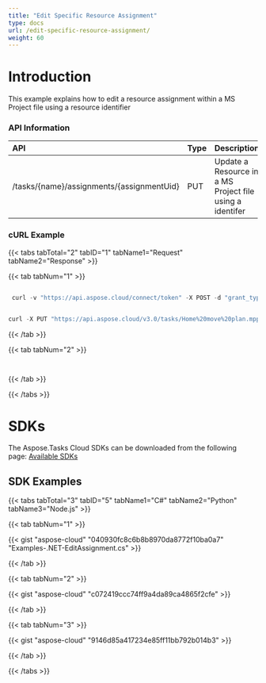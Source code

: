 ```yaml
---
title: "Edit Specific Resource Assignment"
type: docs
url: /edit-specific-resource-assignment/
weight: 60
---
```


# **Introduction**
This example explains how to edit a resource assignment within a MS Project file using a resource identifier
### **API Information**

|**API**|**Type**|**Description**|**Resource Link**|
| :- | :- | :- | :- |
|/tasks/{name}/assignments/{assignmentUid}|PUT|Update a Resource in a MS Project file using a identifer|[PutAssignment](https://apireference.aspose.cloud/tasks/#/TasksAssignments/PutAssignment)|
### **cURL Example**
{{< tabs tabTotal="2" tabID="1" tabName1="Request" tabName2="Response" >}}

{{< tab tabNum="1" >}}

```java

 curl -v "https://api.aspose.cloud/connect/token" -X POST -d "grant_type=client_credentials&client_id=78946fb4-3bd4-4d3e-b309-f9e2ff9ac6f9&client_secret=b125f13bf6b76ed81ee990142d841195" -H "Content-Type: application/x-www-form-urlencoded" -H "Accept: application/json"

```

```java

curl -X PUT "https://api.aspose.cloud/v3.0/tasks/Home%20move%20plan.mpp/assignments/1?mode=1&recalculate=true" -H "accept: application/json" -H "authorization: Bearer eyJhbGciOiJSUzI1NiIsInR5cCI6IkpXVCJ9.eyJuYmYiOjE1NjI5NjgwOTUsImV4cCI6MTU2MzA1NDQ5NSwiaXNzIjoiaHR0cHM6Ly9hcGkuYXNwb3NlLmNsb3VkIiwiYXVkIjpbImh0dHBzOi8vYXBpLmFzcG9zZS5jbG91ZC9yZXNvdXJjZXMiLCJhcGkucGxhdGZvcm0iLCJhcGkucHJvZHVjdHMiXSwiY2xpZW50X2lkIjoiNzg5NDZmYjQtM2JkNC00ZDNlLWIzMDktZjllMmZmOWFjNmY5IiwiY2xpZW50X2lkU3J2SWQiOiIiLCJzY29wZSI6WyJhcGkucGxhdGZvcm0iLCJhcGkucHJvZHVjdHMiXX0.YesjZfTmxKi7TiKAzBPOZj2jkbWZifAzyJe8nULhCpchlPilLYVLZ0ph6OBF-n4JGOeXhyck3zGORn3TP6wT_HjFzzHGmZr9aPZnQqVU4Ypch8MnmgPgdeRZ_L-FVNHq042w5A2zyUUZb9HFk67um7_vAnuTXWxcHaK6_mP2jG4vMAiE5MdxfUAylDQNymBRsiMivxgX5a3i2E2eUSCAs7ghpvdlVxHVcyjFg5GX26V67iD-FFqJDihoG6oyTAAJzTRnvxOb3jmNGo2Sav5VmmgkGeuHzDgdTYLJKGMZwXjIKdwx0Vuz-U5ilfbe-XHoqPha3pE5bD7ByjbfR5hnuw" -H "Content-Type: application/json" -d "{ \"TaskUid\": 0, \"ResourceUid\": 0, \"Uid\": 0, \"PercentWorkComplete\": 0, \"ActualCost\": 0, \"ActualFinish\": \"2019-07-12T22:10:41.984Z\", \"ActualOvertimeCost\": 0, \"ActualOvertimeWork\": \"string\", \"ActualStart\": \"2019-07-12T22:10:41.984Z\", \"ActualWork\": \"string\", \"Acwp\": 0, \"Confirmed\": true, \"Cost\": 0, \"CostVariance\": 0, \"Cv\": 0, \"Delay\": 0, \"Finish\": \"2019-07-12T22:10:41.984Z\", \"FinishVariance\": 0, \"Hyperlink\": \"string\", \"HyperlinkAddress\": \"string\", \"HyperlinkSubAddress\": \"string\", \"WorkVariance\": 0, \"HasFixedRateUnits\": true, \"FixedMaterial\": true, \"LevelingDelay\": 0, \"LinkedFields\": true, \"Milestone\": true, \"Notes\": \"string\", \"Overallocated\": true, \"OvertimeCost\": 0, \"OvertimeWork\": \"string\", \"PeakUnits\": 0, \"RegularWork\": \"string\", \"RemainingCost\": 0, \"RemainingOvertimeCost\": 0, \"RemainingOvertimeWork\": \"string\", \"RemainingWork\": \"string\", \"ResponsePending\": true, \"Start\": \"2019-07-12T22:10:41.984Z\", \"Stop\": \"2019-07-12T22:10:41.984Z\", \"Resume\": \"2019-07-12T22:10:41.984Z\", \"StartVariance\": 0, \"Summary\": true, \"Sv\": 0, \"Units\": 0, \"UpdateNeeded\": true, \"Vac\": 0, \"Work\": \"string\", \"Bcws\": 0, \"Bcwp\": 0, \"ActualWorkProtected\": \"string\", \"ActualOvertimeWorkProtected\": \"string\", \"CreationDate\": \"2019-07-12T22:10:41.984Z\", \"AssnOwner\": \"string\", \"AssnOwnerGuid\": \"string\", \"BudgetCost\": 0, \"BudgetWork\": \"string\", \"Baselines\": [ { \"Work\": \"string\", \"Cost\": 0, \"Bcws\": 0, \"Bcwp\": 0, \"Start\": \"2019-07-12T22:10:41.984Z\", \"Finish\": \"2019-07-12T22:10:41.984Z\" } ], \"ExtendedAttributes\": [ { \"FieldId\": \"string\", \"ValueGuid\": \"string\", \"LookupValueId\": 0, \"DurationValue\": { \"TimeSpan\": \"string\" }, \"NumericValue\": 0, \"DateValue\": \"2019-07-12T22:10:41.984Z\", \"FlagValue\": true, \"TextValue\": \"string\" } ]}"

```

{{< /tab >}}

{{< tab tabNum="2" >}}

```java



```

{{< /tab >}}

{{< /tabs >}}
# **SDKs**
The Aspose.Tasks Cloud SDKs can be downloaded from the following page: [Available SDKs](/available-sdks/)
## **SDK Examples**
{{< tabs tabTotal="3" tabID="5" tabName1="C#" tabName2="Python" tabName3="Node.js" >}}

{{< tab tabNum="1" >}}

{{< gist "aspose-cloud" "040930fc8c6b8b8970da8772f10ba0a7" "Examples-.NET-EditAssignment.cs" >}}

{{< /tab >}}

{{< tab tabNum="2" >}}

{{< gist "aspose-cloud" "c072419ccc74ff9a4da89ca4865f2cfe" >}}

{{< /tab >}}

{{< tab tabNum="3" >}}

{{< gist "aspose-cloud" "9146d85a417234e85ff11bb792b014b3" >}}

{{< /tab >}}

{{< /tabs >}}
